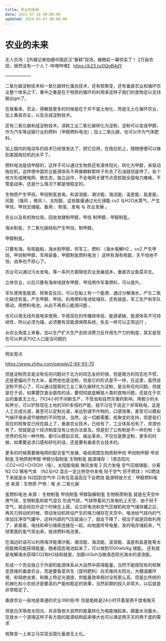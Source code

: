 ```yaml
---
title: 农业的未来
date: 2022-07-18 00:00:00
updated: 2024-03-07 00:00:00
---
```


# 农业的未来

无人农场：【外媒记者拍摄中国武汉“春耕”现场，被眼前一幕惊呆了！ 2万亩农田，居然没有一个人？-哔哩哔哩】 https://b23.tv/0QgB4dY

——————

二氧化碳淀粉技术和一氧化碳转化蛋白技术，还有核聚变，还有垂直农业和循环农业整个体系之下，重中之重是在于物质的循环的利用率这样子我们的食物足以支持输出gm了。

在我看来、农业、得解放更多的时候是在于并不是土地化，而是无土化循环农业，加上垂直农业，以及合成淀粉技术。

还有二氧化碳和成淀粉技术，消耗工业二氧化碳转化为淀粉，淀粉可以变成甲醇，作为汽车等运输行业的燃料（甲醇燃料电池）；加上二氧化碳，也可以作为气体肥料。

加上国内的电动车的技术已经很发达了，把它应用，在拖拉机上，随随便便可以做到美国拖拉机的水平了。

燃料电池是烧甲醇的，这样子可以通过生物质还有液体阳光，转化为甲醇，来驱动拖拉机，这样使中国农业能源体系不再像朝鲜那样子失去了石油就彻底垮了。各个地方形成微电网、微生态，独立运作，不会电网关键节点受损就全国电力瘫痪，不管是战争，还是什么情况下都是很稳定的。

生物质产生甲烷，甲烷制氢发电，和波浪能、潮汐能、海流能、温差能、盐差能、风能 （强风 ，微风 ）、太阳能，这些能量通过光化储能 co2 与H2O水蒸气，产生甲烷，甲烷去储能、备用 、制氢、发电 与 农业发展 。

农业以及有机物垃圾，回收发酵制甲醇，甲烷 制甲醇，甲醇制氢。

海水制氢，于二氧化碳结和产生甲烷，制甲醇。

甲醇制氢。

只要有海，有核能船，海水制甲醇，供军工、燃料 （海水电解H2 ，co2 产生甲烷，甲烷制甲醇，军用装备，甲醇制氢燃料电池 ）这样有海有核能、天不怕地不怕，战争也不担心了。

农业可以通过污水发电，等一系列方案降低农业发展成本，垂直农业鱼菜共生。

立体农业，以后只要有海岸线就有甲醇，甲烷用作军事燃料，可以提升。

军队使用氢能源、核聚变反应。可以在船上有一个能源，通过分解海水，产生二氧化碳还有氢，产生甲醇、甲烷，利用燃料电池给储存。还有就是，军工生产和军队移动，用燃料电池。从此不再担心能源问题 。

也可以用无线外放电来使用，毕竟现在的传播效率低、能源紧缺、能源体系不可持续性，所以必须为辅，必须要有双能源保障系统，失去一样可以正常运行 。

从农业角度上来看，加以生产扩大生产去除消费力反作用生产力的制度，其实是现在可以养活70亿人口是没问题的

--------------------
网友观点

https://www.zhihu.com/people/2-84-93-70

但是淀粉而言是没有任何问题对于北方的同志友好的很，但是南方的同志吃不惯，还是更偏向于为大米，虽然他也是淀粉，但是它的形式是不一样，在这里，虽然说淀粉不担心了，可以通过国家的工业二氧化碳转化为淀粉，是没有任何问题。但就是在于说，如果要饮食全面性的话，要彻彻底底解放人类的食物问题，还是在于农业的垂直无土化。7X24小时不间断生产，不受虫和自然灾害的影响，用极少的水和养分，可以铲除现在土地的390多倍的产能，就不过在于说这个非常耗电，这是人工合成光谱，甚至可以定制光谱，来达到调节作物的，口感效果，甚至可以模拟气候环境来调节植物的不同性状，当然，这一切都需要，核聚变的支持，但是我们现在的核聚变已经在路上了，垂直农业技术，已经有了，工业体系也有了，资源也有了，但就是这个经济制度没有让他办法普及，但是到了公有制是不一样的啦！全世界的任何一种作物，都可以模拟实现，输出革命，不仅仅是靠淀粉，更多的时候，如果要追求口感和好吃的话，还是要有垂直农业技术的。

更多的时候需要微电网的配合氢气发展，吸收周围生物质制甲烷
甲烷制甲醇
甲烷制氢
生物质制甲醇
甲醇分裂制氢
生物制氢
能源储存：
1液态阳光 :CO2+H2=CH3OH（电），太阳能电板 微风发电
2 风力发电 空气压缩储能，分离N2 O2 稀有气体
（N2与H2 混合一定比例空中发电 轻于空气 但不燃烧 ）H2燃烧下来就是水 N2回到空气中 只有在高温高压下会燃烧
能源释放方式：甲醇燃料电池
来源：生物质
产物：电 水 二氧化碳

氢燃料电池
来源：
生物制氢
甲烷制氢
甲醇裂解制氢
生物制质制氢
就是在天空中用气球，生物制氢和氮气混合 形成气球，气球带着风力发电机上天空，由于轻于空气，就会给拉升这个时候在上面，设立好电池和空气压缩机和空气储存罐之后，再风力转动的时候，带动发动机转动产生的电力储存在天空中，电池给气球内的气体加压净空气罐中，这样内部的气压就减小了，就会下降了，相当于就是回收利用了，紧接着，电线和牵引绳索连接在一起，向地面传导电量，发的电存储起来，气球里面的氢气导出来，放进燃料电池里。

在海边的话可以利用海洋能潮汐能、潮流能、海流能、波浪能、温差和盐差能等太阳能微风能获得能量，随者固态电池起来了，可以做到1000wh/kg 储能。
还有就是电解海水获得CO2和H2结和就是，加醇ch3oh当做液态阳光海水的波浪能。

形成一个完全独立于外部的能源体系从大自然中获得能量。当然不能按现有的核聚变思维的垂直农业，而是要鱼菜共生（提供肥料）白天维持太阳光，大棚温暖环境，和隔绝虫害，和晚上特定光谱提，供能量效率相对没有那么高，但是比传统的机械化和小农经济是要高的产能和稳定的效果，当然前期的投入非常大，以后就是非常稳定了。

垂直农业一亩地是普通的农业390倍/年
但是能耗是24小时开着是两千度电每天

但是白天吸收太阳光，并且吸收大自然的能量转化为电能储起来，跟蓄水池蓄水，在放水一个道理这样子各方面的能源结构起来够大也可以满足两天天的两千度的需求

核聚变一上来立马实现全国化垂直无土化。

